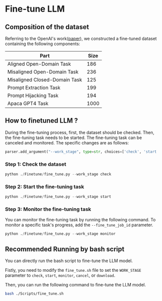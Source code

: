 # Fine-tune LLM

## Composition of the dataset

Referring to the OpenAI's work([paper](https://arxiv.org/pdf/2404.13208)), we constructed a fine-tuned dataset containing the following components:

| Part  | Size|
| ---  | --- |
| Aligned Open-Domain Task   | 186 |
| Misaligned Open-Domain Task | 236 |
| Misaligned Closed-Domain Task | 125 |
| Prompt Extraction Task | 199 |
| Prompt Hijacking Task | 194 |
| Apaca GPT4 Task | 1000 |

## How to finetuned LLM ?

During the fine-tuning process, first, the dataset should be checked. Then, the fine-tuning task needs to be started. The fine-tuning task can be canceled and monitored. The specific changes are as follows:

```python
parser.add_argument("--work_stage", type=str, choices=['check', 'start', 'monitor', 'cancel', 'download'], default='monitor')
```

### Step 1: Check the dataset

```python
python ./Finetune/fine_tune.py --work_stage check
```

### Step 2: Start the fine-tuning task

```python
python ./Finetune/fine_tune.py --work_stage start
```

### Step 3: Monitor the fine-tuning task

You can monitor the fine-tuning task by running the following command. To monitor a specific task's progress, add the `--fine_tune_job_id` parameter.

```python
python ./Finetune/fine_tune.py --work_stage monitor
```

## Recommended Running by bash script

You can directly run the bash script to fine-tune the LLM model.

Fistly, you need to modify the `fine_tune.sh` file to set the `WORK_STAGE` parameter to `check`, `start`, `monitor`, `cancel`, or `download`.

Then, you can run the following command to fine-tune the LLM model.

```bash
bash ./Scripts/fine_tune.sh
```
